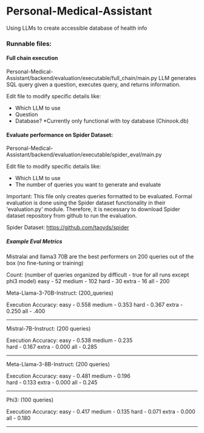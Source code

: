 # Personal-Medical-Assistant
Using LLMs to create accessible database of health info



### Runnable files:

#### Full chain execution
Personal-Medical-Assistant/backend/evaluation/executable/full_chain/main.py
LLM generates SQL query given a question, executes query, and returns information. 

Edit file to modify specific details like:
- Which LLM to use
- Question
- Database? *Currently only functional with toy database (Chinook.db)

#### Evaluate performance on Spider Dataset:
Personal-Medical-Assistant/backend/evaluation/executable/spider_eval/main.py

Edit file to modify specific details like:
- Which LLM to use
- The number of queries you want to generate and evaluate

Important: 
    This file only creates queries formatted to be evaluated. Formal evaluation is done using the Spider dataset functionality in their 'evaluation.py' module. Therefore, it is necessary to download Spider dataset repository from github to run the evaluation.  

Spider Dataset: https://github.com/taoyds/spider


##### Example Eval Metrics

Mistralai and llama3 70B are the best performers on 200 queries out of the box (no fine-tuning or training)

Count: (number of queries organized by difficult - true for all runs except phi3 model)
easy - 52
medium - 102
hard - 30
extra - 16
all - 200

Meta-Llama-3-70B-Instruct: (200_queries)

Execution Accuracy:
easy - 0.558
medium - 0.353 
hard - 0.367
extra - 0.250
all - .400 

*****************************************************

Mistral-7B-Instruct: (200 queries) 

Execution Accuracy:
easy - 0.538
medium - 0.235  
hard - 0.167
extra - 0.000
all - 0.285


*****************************************************


Meta-Llama-3-8B-Instruct: (200 queries) 

Execution Accuracy:
easy - 0.481 
medium - 0.196  
hard - 0.133
extra -  0.000
all - 0.245  

*****************************************************

Phi3: (100 queries)

Execution Accuracy:
easy - 0.417
medium - 0.135 
hard - 0.071 
extra -  0.000
all - 0.180 

*****************************************************
